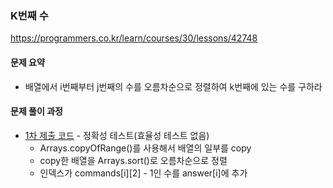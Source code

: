 ### K번째 수
https://programmers.co.kr/learn/courses/30/lessons/42748

#### 문제 요약
* 배열에서 i번째부터 j번째의 수를 오름차순으로 정렬하여 k번째에 있는 수를 구하라

#### 문제 풀이 과정
* [1차 제출 코드](Solution1.java) - 정확성 테스트(효율성 테스트 없음)
    * Arrays.copyOfRange()를 사용해서 배열의 일부를 copy
    * copy한 배열을 Arrays.sort()로 오름차순으로 정렬
    * 인덱스가 commands[i][2] - 1인 수를 answer[i]에 추가